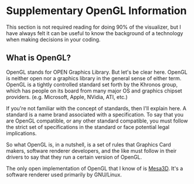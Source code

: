 Supplementary OpenGL Information
================================

This section is not required reading for doing 90% of the visualizer, but 
I have always felt it can be useful to know the background of a technology
when making decisions in your coding.

What is OpenGL?
---------------

OpenGL stands for OPEN Graphics Library.  But let's be clear here.  OpenGL
is neither open nor a graphics library in the general sense of either term. 
OpenGL is a tightly controlled standard set forth by the Khronos group, 
which has people on its board from many major OS and graphics chipset
providers. (e.g. Microsoft, Apple, NVidia, ATI, etc.)  

If you're not familiar with the concept of standards, then I'll explain here.
A standard is a name brand associated with a specification.  To say that you
are OpenGL compatible, or any other standard compatible, you must follow the
strict set of specifications in the standard or face potential legal
implications.  

So what OpenGL is, in a nutshell, is a set of rules that Graphics Card makers,
software renderer developers, and the like must follow in their drivers to say
that they run a certain version of OpenGL.

The only open implementation of OpenGL that I know of is
[Mesa3D](www.mesa3d.org).  It's a software renderer used primarily by
GNU/Linux.


